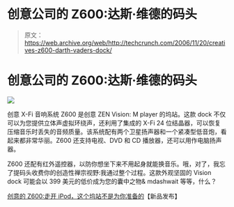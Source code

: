# 创意公司的 Z600:达斯·维德的码头

> 原文：<https://web.archive.org/web/http://techcrunch.com/2006/11/20/creatives-z600-darth-vaders-dock/>

# 创意公司的 Z600:达斯·维德的码头

![](img/91fa76209f0064b37fde278b73ab0616.png)

创意 X-Fi 音响系统 Z600 是创意 ZEN Vision: M player 的坞站。这款 dock 不仅可以为您提供立体声虚拟环绕声，还利用了集成的 X-Fi 24 位结晶器，可以恢复压缩音乐时丢失的音频质量。该系统配有两个卫星扬声器和一个紧凑型低音炮，看起来都非常华丽。Z600 还支持电视、DVD 和 CD 播放器，还可以用作电脑扬声器。

Z600 还配有红外遥控器，以防你想坐下来不用起身就能换音乐。哦，对了，我忘了提码头收费你的创造性禅宗视野:我通过整个过程。这款外观坚固的 Vision dock 可能会以 399 美元的低价成为您的囊中之物& mdashwait 等等，什么？

[创意的 Z600:走开 iPod，这个坞站不是为你准备的](https://web.archive.org/web/20130627215402/http://www.newlaunches.com/archives/creative_xfi_sound_system_z600_.php)【新品发布】